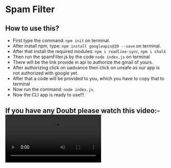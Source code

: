# Spam Filter

## How to use this?

- First type the command: `npm init` on terminal.
- After install npm, type: `npm install googleapis@39 --save` on terminal.
- After that install the required modules: `npm i readline-sync`, `npm i chalk`
- Then run the spamFilter.js by the code `node index.js` on terminal
- There will be the link provide in api to authorize the gmail of yours.
- After authorizing click on uadvance then click on unsafe as our app is not authorized with google yet.
- After that a code will be provided to you, which you have to copy that to terminal
- Now run the command: `node index.js`.
- Now the CLI app is ready to use!!!

## If you have any Doubt please watch this video:- ![Video](https://github.com/Rishi-Sharma2002/ISTE-HACKATHON/blob/main/Spam%20Filter/Spamvdo.mkv)
